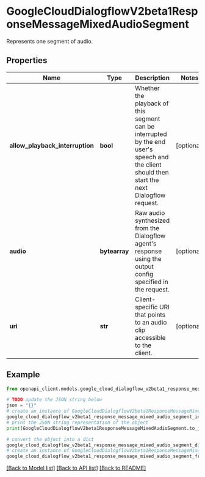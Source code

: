 # GoogleCloudDialogflowV2beta1ResponseMessageMixedAudioSegment

Represents one segment of audio.

## Properties

Name | Type | Description | Notes
------------ | ------------- | ------------- | -------------
**allow_playback_interruption** | **bool** | Whether the playback of this segment can be interrupted by the end user&#39;s speech and the client should then start the next Dialogflow request. | [optional] 
**audio** | **bytearray** | Raw audio synthesized from the Dialogflow agent&#39;s response using the output config specified in the request. | [optional] 
**uri** | **str** | Client-specific URI that points to an audio clip accessible to the client. | [optional] 

## Example

```python
from openapi_client.models.google_cloud_dialogflow_v2beta1_response_message_mixed_audio_segment import GoogleCloudDialogflowV2beta1ResponseMessageMixedAudioSegment

# TODO update the JSON string below
json = "{}"
# create an instance of GoogleCloudDialogflowV2beta1ResponseMessageMixedAudioSegment from a JSON string
google_cloud_dialogflow_v2beta1_response_message_mixed_audio_segment_instance = GoogleCloudDialogflowV2beta1ResponseMessageMixedAudioSegment.from_json(json)
# print the JSON string representation of the object
print(GoogleCloudDialogflowV2beta1ResponseMessageMixedAudioSegment.to_json())

# convert the object into a dict
google_cloud_dialogflow_v2beta1_response_message_mixed_audio_segment_dict = google_cloud_dialogflow_v2beta1_response_message_mixed_audio_segment_instance.to_dict()
# create an instance of GoogleCloudDialogflowV2beta1ResponseMessageMixedAudioSegment from a dict
google_cloud_dialogflow_v2beta1_response_message_mixed_audio_segment_from_dict = GoogleCloudDialogflowV2beta1ResponseMessageMixedAudioSegment.from_dict(google_cloud_dialogflow_v2beta1_response_message_mixed_audio_segment_dict)
```
[[Back to Model list]](../README.md#documentation-for-models) [[Back to API list]](../README.md#documentation-for-api-endpoints) [[Back to README]](../README.md)


